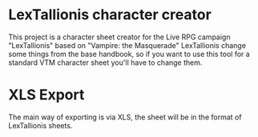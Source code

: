 # LexTallionis character creator
This project is a character sheet creator for the Live RPG campaign "LexTallionis" based on "Vampire: the Masquerade"
LexTallionis change some things from the base handbook, so if you want to use this tool for a standard VTM character sheet you'll have to change them.


# XLS Export
The main way of exporting is via XLS, the sheet will be in the format of LexTallionis sheets.
